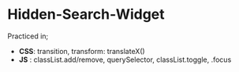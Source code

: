 # Hidden-Search-Widget
Practiced in;
   *  __CSS__: transition, transform: translateX()
   *  __JS__ : classList.add/remove, querySelector, classList.toggle, .focus 
